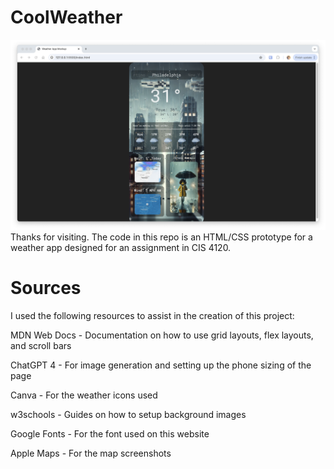 # CoolWeather
![alt text](preview.png)
Thanks for visiting. The code in this repo is an HTML/CSS prototype for a weather app designed for an assignment in CIS 4120. 

# Sources

I used the following resources to assist in the creation of this project: 

MDN Web Docs - Documentation on how to use grid layouts, flex layouts, and scroll bars

ChatGPT 4 - For image generation and setting up the phone sizing of the page

Canva - For the weather icons used 

w3schools - Guides on how to setup background images 

Google Fonts - For the font used on this website

Apple Maps - For the map screenshots